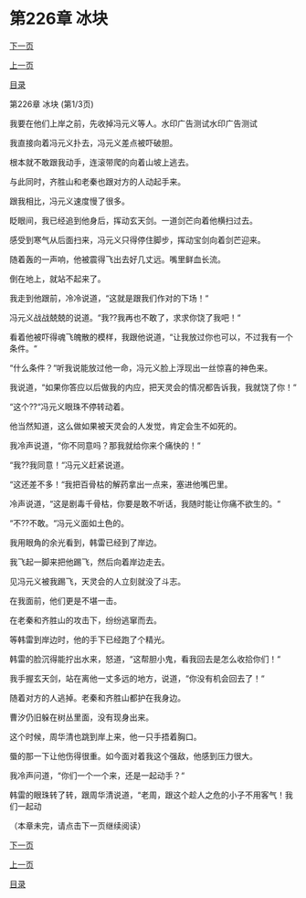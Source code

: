 <h1>第226章  冰块</h1>
            <div><p><a href="./0676_%E7%AC%AC226%E7%AB%A0_%E5%86%B0%E5%9D%97.md">下一页</a></p><p><a href="./0674_%E7%AC%AC225%E7%AB%A0_%E8%9C%83.md">上一页</a></p><p><a href="../">目录</a></p></div>
            <div><p>第226章  冰块 (第1/3页)</p><p>我要在他们上岸之前，先收掉冯元义等人。水印广告测试水印广告测试</p><p>我直接向着冯元义扑去，冯元义差点被吓破胆。</p><p>根本就不敢跟我动手，连滚带爬的向着山坡上逃去。</p><p>与此同时，齐胜山和老秦也跟对方的人动起手来。</p><p>跟我相比，冯元义速度慢了很多。</p><p>眨眼间，我已经追到他身后，挥动玄天剑。一道剑芒向着他横扫过去。</p><p>感受到寒气从后面扫来，冯元义只得停住脚步，挥动宝剑向着剑芒迎来。</p><p>随着轰的一声响，他被震得飞出去好几丈远。嘴里鲜血长流。</p><p>倒在地上，就站不起来了。</p><p>我走到他跟前，冷冷说道，“这就是跟我们作对的下场！“</p><p>冯元义战战兢兢的说道。“我??我再也不敢了，求求你饶了我吧！“</p><p>看着他被吓得魂飞魄散的模样，我跟他说道，“让我放过你也可以，不过我有一个条件。“</p><p>“什么条件？“听我说能放过他一命，冯元义脸上浮现出一丝惊喜的神色来。</p><p>我说道，“如果你答应以后做我的内应，把天灵会的情况都告诉我，我就饶了你！“</p><p>“这个??“冯元义眼珠不停转动着。</p><p>他当然知道，这么做如果被天灵会的人发觉，肯定会生不如死的。</p><p>我冷声说道，“你不同意吗？那我就给你来个痛快的！“</p><p>“我??我同意！“冯元义赶紧说道。</p><p>“这还差不多！“我把百骨枯的解药拿出一点来，塞进他嘴巴里。</p><p>冷声说道，“这是剧毒千骨枯，你要是敢不听话，我随时能让你痛不欲生的。“</p><p>“不??不敢。“冯元义面如土色的。</p><p>我用眼角的余光看到，韩雷已经到了岸边。</p><p>我飞起一脚来把他踢飞，然后向着岸边走去。</p><p>见冯元义被我踢飞，天灵会的人立刻就没了斗志。</p><p>在我面前，他们更是不堪一击。</p><p>在老秦和齐胜山的攻击下，纷纷逃窜而去。</p><p>等韩雷到岸边时，他的手下已经跑了个精光。</p><p>韩雷的脸沉得能拧出水来，怒道，“这帮胆小鬼，看我回去是怎么收拾你们！“</p><p>我手握玄天剑，站在离他一丈多远的地方，说道，“你没有机会回去了！“</p><p>随着对方的人逃掉。老秦和齐胜山都护在我身边。</p><p>曹汐仍旧躲在树丛里面，没有现身出来。</p><p>这个时候，周华清也跳到岸上来，他一只手捂着胸口。</p><p>蜃的那一下让他伤得很重。如今面对着我这个强敌，他感到压力很大。</p><p>我冷声问道，“你们一个一个来，还是一起动手？“</p><p>韩雷的眼珠转了转，跟周华清说道，“老周，跟这个趁人之危的小子不用客气！我们一起动</p><p>（本章未完，请点击下一页继续阅读）</p></div>
            <div><p><a href="./0676_%E7%AC%AC226%E7%AB%A0_%E5%86%B0%E5%9D%97.md">下一页</a></p><p><a href="./0674_%E7%AC%AC225%E7%AB%A0_%E8%9C%83.md">上一页</a></p><p><a href="../">目录</a></p></div>